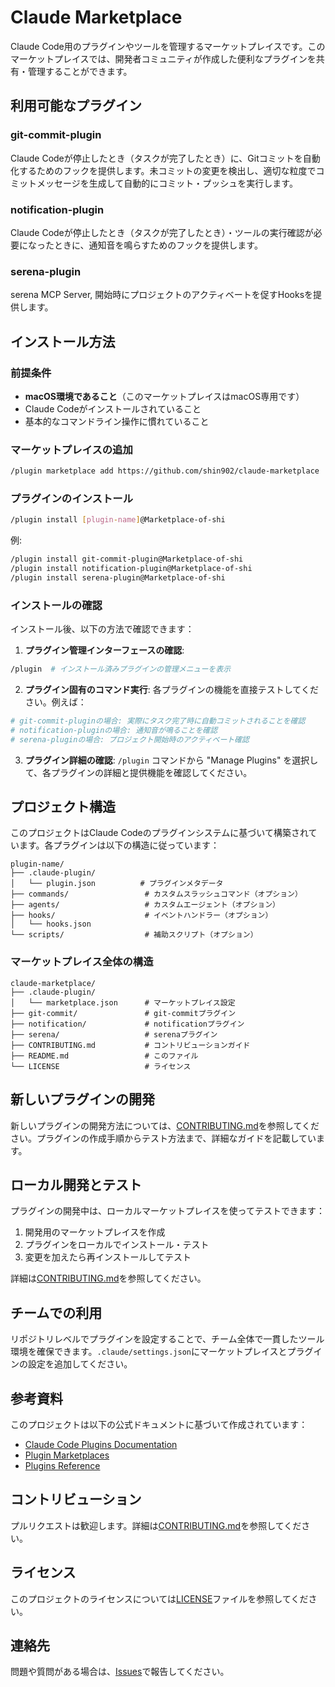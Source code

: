 # Claude Marketplace

Claude Code用のプラグインやツールを管理するマーケットプレイスです。このマーケットプレイスでは、開発者コミュニティが作成した便利なプラグインを共有・管理することができます。

## 利用可能なプラグイン

### git-commit-plugin
Claude Codeが停止したとき（タスクが完了したとき）に、Gitコミットを自動化するためのフックを提供します。未コミットの変更を検出し、適切な粒度でコミットメッセージを生成して自動的にコミット・プッシュを実行します。

### notification-plugin
Claude Codeが停止したとき（タスクが完了したとき）・ツールの実行確認が必要になったときに、通知音を鳴らすためのフックを提供します。

### serena-plugin
serena MCP Server, 開始時にプロジェクトのアクティベートを促すHooksを提供します。

## インストール方法

### 前提条件
- **macOS環境であること**（このマーケットプレイスはmacOS専用です）
- Claude Codeがインストールされていること
- 基本的なコマンドライン操作に慣れていること

### マーケットプレイスの追加
```bash
/plugin marketplace add https://github.com/shin902/claude-marketplace
```

### プラグインのインストール
```bash
/plugin install [plugin-name]@Marketplace-of-shi
```

例:
```bash
/plugin install git-commit-plugin@Marketplace-of-shi
/plugin install notification-plugin@Marketplace-of-shi
/plugin install serena-plugin@Marketplace-of-shi
```

### インストールの確認
インストール後、以下の方法で確認できます：

1. **プラグイン管理インターフェースの確認**:
```bash
/plugin  # インストール済みプラグインの管理メニューを表示
```

2. **プラグイン固有のコマンド実行**:
各プラグインの機能を直接テストしてください。例えば：
```bash
# git-commit-pluginの場合: 実際にタスク完了時に自動コミットされることを確認
# notification-pluginの場合: 通知音が鳴ることを確認
# serena-pluginの場合: プロジェクト開始時のアクティベート確認
```

3. **プラグイン詳細の確認**:
`/plugin` コマンドから "Manage Plugins" を選択して、各プラグインの詳細と提供機能を確認してください。

## プロジェクト構造

このプロジェクトはClaude Codeのプラグインシステムに基づいて構築されています。各プラグインは以下の構造に従っています：

```
plugin-name/
├── .claude-plugin/
│   └── plugin.json          # プラグインメタデータ
├── commands/                 # カスタムスラッシュコマンド（オプション）
├── agents/                   # カスタムエージェント（オプション）
├── hooks/                    # イベントハンドラー（オプション）
│   └── hooks.json
└── scripts/                  # 補助スクリプト（オプション）
```

### マーケットプレイス全体の構造
```
claude-marketplace/
├── .claude-plugin/
│   └── marketplace.json      # マーケットプレイス設定
├── git-commit/               # git-commitプラグイン
├── notification/             # notificationプラグイン
├── serena/                   # serenaプラグイン
├── CONTRIBUTING.md           # コントリビューションガイド
├── README.md                 # このファイル
└── LICENSE                   # ライセンス
```

## 新しいプラグインの開発

新しいプラグインの開発方法については、[CONTRIBUTING.md](CONTRIBUTING.md)を参照してください。プラグインの作成手順からテスト方法まで、詳細なガイドを記載しています。

## ローカル開発とテスト

プラグインの開発中は、ローカルマーケットプレイスを使ってテストできます：

1. 開発用のマーケットプレイスを作成
2. プラグインをローカルでインストール・テスト
3. 変更を加えたら再インストールしてテスト

詳細は[CONTRIBUTING.md](CONTRIBUTING.md)を参照してください。

## チームでの利用

リポジトリレベルでプラグインを設定することで、チーム全体で一貫したツール環境を確保できます。`.claude/settings.json`にマーケットプレイスとプラグインの設定を追加してください。

## 参考資料

このプロジェクトは以下の公式ドキュメントに基づいて作成されています：
- [Claude Code Plugins Documentation](https://docs.claude.com/en/docs/claude-code/plugins#organize-complex-plugins)
- [Plugin Marketplaces](https://docs.claude.com/en/docs/claude-code/plugin-marketplaces)
- [Plugins Reference](https://docs.claude.com/en/docs/claude-code/plugins-reference)

## コントリビューション

プルリクエストは歓迎します。詳細は[CONTRIBUTING.md](CONTRIBUTING.md)を参照してください。

## ライセンス

このプロジェクトのライセンスについては[LICENSE](LICENSE)ファイルを参照してください。

## 連絡先

問題や質問がある場合は、[Issues](https://github.com/shin902/claude-marketplace/issues)で報告してください。